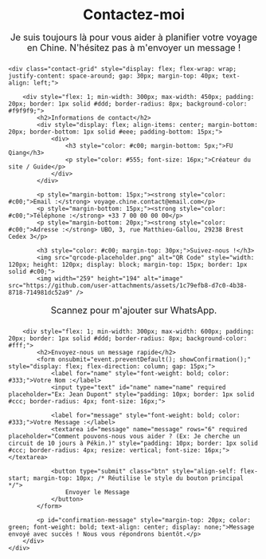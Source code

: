 <div class="contact-page">
    <h1>Contactez-moi</h1>
    <p>Je suis toujours là pour vous aider à planifier votre voyage en Chine. N'hésitez pas à m'envoyer un message !</p>
    
    <div class="contact-grid" style="display: flex; flex-wrap: wrap; justify-content: space-around; gap: 30px; margin-top: 40px; text-align: left;">
        
        <div style="flex: 1; min-width: 300px; max-width: 450px; padding: 20px; border: 1px solid #ddd; border-radius: 8px; background-color: #f9f9f9;">
            <h2>Informations de contact</h2>
            <div style="display: flex; align-items: center; margin-bottom: 20px; border-bottom: 1px solid #eee; padding-bottom: 15px;">
                <div>
                    <h3 style="color: #c00; margin-bottom: 5px;">FU Qiang</h3>
                    <p style="color: #555; font-size: 16px;">Créateur du site / Guide</p>
                </div>
            </div>
            
            <p style="margin-bottom: 15px;"><strong style="color: #c00;">Email :</strong> voyage.chine.contact@email.com</p>
            <p style="margin-bottom: 15px;"><strong style="color: #c00;">Téléphone :</strong> +33 7 00 00 00 00</p>
            <p style="margin-bottom: 20px;"><strong style="color: #c00;">Adresse :</strong> UBO, 3, rue Matthieu-Gallou, 29238 Brest Cedex 3</p>
            
            <h3 style="color: #c00; margin-top: 30px;">Suivez-nous !</h3>
            <img src="qrcode-placeholder.png" alt="QR Code" style="width: 120px; height: 120px; display: block; margin-top: 15px; border: 1px solid #c00;">
            <img width="259" height="194" alt="image" src="https://github.com/user-attachments/assets/1c79efb8-d7c0-4b38-8718-714981dc52a9" />
Scannez pour m'ajouter sur WhatsApp.

</small>
        </div>
        
        <div style="flex: 1; min-width: 300px; max-width: 600px; padding: 20px; border: 1px solid #ddd; border-radius: 8px; background-color: #fff;">
            <h2>Envoyez-nous un message rapide</h2>
            <form onsubmit="event.preventDefault(); showConfirmation();" style="display: flex; flex-direction: column; gap: 15px;">
                <label for="name" style="font-weight: bold; color: #333;">Votre Nom :</label>
                <input type="text" id="name" name="name" required placeholder="Ex: Jean Dupont" style="padding: 10px; border: 1px solid #ccc; border-radius: 4px; font-size: 16px;">
                
                <label for="message" style="font-weight: bold; color: #333;">Votre Message :</label>
                <textarea id="message" name="message" rows="6" required placeholder="Comment pouvons-nous vous aider ? (Ex: Je cherche un circuit de 10 jours à Pékin.)" style="padding: 10px; border: 1px solid #ccc; border-radius: 4px; resize: vertical; font-size: 16px;"></textarea>
                
                <button type="submit" class="btn" style="align-self: flex-start; margin-top: 10px; /* Réutilise le style du bouton principal */">
                    Envoyer le Message
                </button>
            </form>
            
            <p id="confirmation-message" style="margin-top: 20px; color: green; font-weight: bold; text-align: center; display: none;">Message envoyé avec succès ! Nous vous répondrons bientôt.</p>
        </div>
    </div>
</div>

<style>
    /* Styles spécifiques pour la page Contact, pour assurer l'alignement */
    #content-area {
        text-align: left !important; /* Pour que le contenu du contact ne soit pas centré */
        padding: 40px 60px !important;
    }
    .contact-page h1 {
        text-align: center;
        margin-bottom: 10px;
    }
    .contact-page p {
        text-align: center;
        margin-bottom: 25px;
        font-size: 18px;
    }
    .contact-page h2 {
        color: #c00;
        margin-bottom: 20px;
        text-align: center;
        font-size: 26px;
    }
</style>

<script>
    function showConfirmation() {
        // En conditions réelles, vous enverriez les données à un serveur ici.
        
        // Simuler l'envoi et afficher la confirmation
        document.getElementById('confirmation-message').style.display = 'block';
        
        // Optionnel : Effacer les champs après un court délai
        setTimeout(() => {
            document.getElementById('name').value = '';
            document.getElementById('message').value = '';
            document.getElementById('confirmation-message').style.display = 'none';
        }, 3000);
    }
</script>
